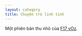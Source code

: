 ```yaml
---
layout: category
title: Chuyện trò linh tinh
---
```


Một phiên bản thu nhỏ của [F17 vOz](https://forums.voz.vn/forumdisplay.php?f=17).